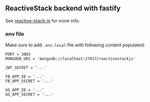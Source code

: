 ## ReactiveStack backend with fastify

See [reactive-stack-js](https://github.com/reactive-stack-js) for more info.

### env file

Make sure to add ```.env.local``` file with following content populated:
```properties
PORT = 3003
MONGODB_URI = 'mongodb://localhost:27017/reactivestackjs'

JWT_SECRET = '...'

FB_APP_ID = '...'
FB_APP_SECRET = '...'

GG_APP_ID = '...'
GG_APP_SECRET = '...'
```
